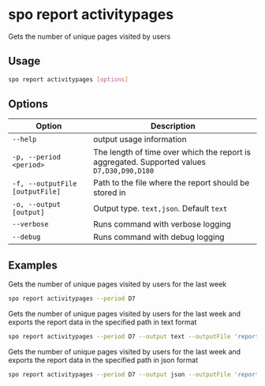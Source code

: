 # spo report activitypages

Gets the number of unique pages visited by users

## Usage

```sh
spo report activitypages [options]
```

## Options

Option|Description
------|-----------
`--help`|output usage information
`-p, --period <period>`|The length of time over which the report is aggregated. Supported values `D7,D30,D90,D180`
`-f, --outputFile [outputFile]`|Path to the file where the report should be stored in
`-o, --output [output]`|Output type. `text,json`. Default `text`
`--verbose`|Runs command with verbose logging
`--debug`|Runs command with debug logging

## Examples

Gets the number of unique pages visited by users for the last week

```sh
spo report activitypages --period D7
```

Gets the number of unique pages visited by users for the last week and exports the report data in the specified path in text format

```sh
spo report activitypages --period D7 --output text --outputFile 'report.txt'
```

Gets the number of unique pages visited by users for the last week and exports the report data in the specified path in json format

```sh
spo report activitypages --period D7 --output json --outputFile 'report.json'
```
